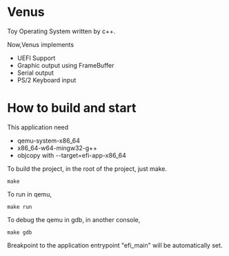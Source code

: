 # Venus

Toy Operating System written by c++.

Now,Venus implements

- UEFI Support
- Graphic output using FrameBuffer
- Serial output
- PS/2 Keyboard input

# How to build and start

This application need 

- qemu-system-x86_64
- x86_64-w64-mingw32-g++
- objcopy with --target=efi-app-x86_64

To build the project, in the root of the project, just make.

```
make
```

To run in qemu, 

```
make run
```


To debug the qemu in gdb, in another console, 

```
make gdb
```

Breakpoint to the application entrypoint "efi_main" will be automatically set.
